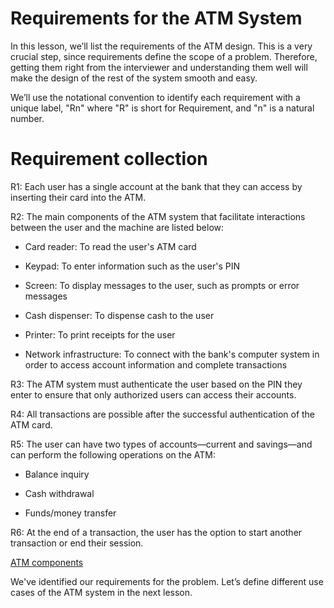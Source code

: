 # Requirements for the ATM System
In this lesson, we’ll list the requirements of the ATM design. This is a very crucial step, since requirements define the scope of a problem. Therefore, getting them right from the interviewer and understanding them well will make the design of the rest of the system smooth and easy.

We’ll use the notational convention to identify each requirement with a unique label, "Rn" where "R" is short for Requirement, and "n" is a natural number.


# Requirement collection
R1: Each user has a single account at the bank that they can access by inserting their card into the ATM.

R2: The main components of the ATM system that facilitate interactions between the user and the machine are listed below:

- Card reader: To read the user's ATM card

- Keypad: To enter information such as the user's PIN

- Screen: To display messages to the user, such as prompts or error messages

- Cash dispenser: To dispense cash to the user

- Printer: To print receipts for the user

- Network infrastructure: To connect with the bank's computer system in order to access account information and complete transactions

R3: The ATM system must authenticate the user based on the PIN they enter to ensure that only authorized users can access their accounts.

R4: All transactions are possible after the successful authentication of the ATM card.

R5: The user can have two types of accounts—current and savings—and can perform the following operations on the ATM:

- Balance inquiry

- Cash withdrawal

- Funds/money transfer

R6: At the end of a transaction, the user has the option to start another transaction or end their session.

[ATM components](./atm.png)

We've identified our requirements for the problem. Let’s define different use cases of the ATM system in the next lesson.
